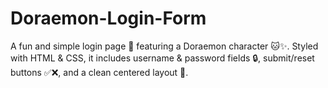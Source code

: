 # Doraemon-Login-Form
A fun and simple login page 📝 featuring a Doraemon character 🐱✨. Styled with HTML &amp; CSS, it includes username &amp; password fields 🔒, submit/reset buttons ✅❌, and a clean centered layout 🎨.
